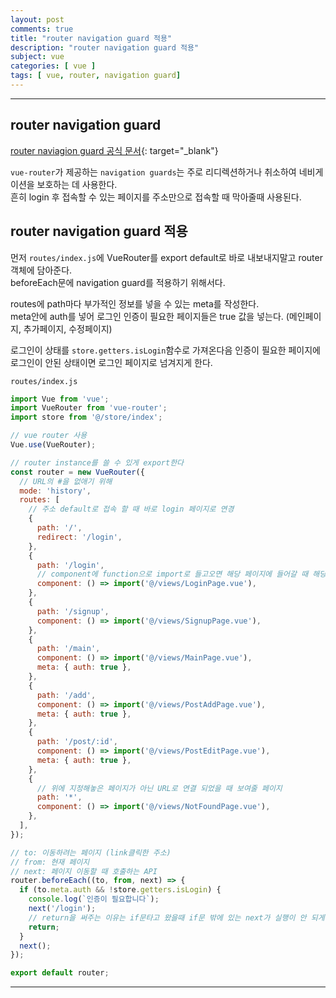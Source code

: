 ```yaml
---
layout: post
comments: true
title: "router navigation guard 적용"
description: "router navigation guard 적용"
subject: vue
categories: [ vue ]
tags: [ vue, router, navigation guard]
---
```


<hr>

## router navigation guard

[router naviagion guard 공식 문서](https://router.vuejs.org/guide/advanced/navigation-guards.html){: target="_blank"}

`vue-router`가 제공하는 `navigation guards`는 주로 리디렉션하거나 취소하여 네비게이션을 보호하는 데 사용한다.  
흔히 login 후 접속할 수 있는 페이지를 주소만으로 접속할 때 막아줄때 사용된다.

## router navigation guard 적용

먼저 `routes/index.js`에 VueRouter를 export default로 바로 내보내지말고 router 객체에 담아준다.  
beforeEach문에 navigation guard를 적용하기 위해서다.  

routes에 path마다 부가적인 정보를 넣을 수 있는 meta를 작성한다.  
meta안에 auth를 넣어 로그인 인증이 필요한 페이지들은 true 값을 넣는다. (메인페이지, 추가페이지, 수정페이지)

로그인이 상태를 `store.getters.isLogin`함수로 가져온다음 인증이 필요한 페이지에 로그인이 안된 상태이면 로그인 페이지로 넘겨지게 한다.

`routes/index.js`
```javascript
import Vue from 'vue';
import VueRouter from 'vue-router';
import store from '@/store/index';

// vue router 사용
Vue.use(VueRouter);

// router instance를 쓸 수 있게 export한다
const router = new VueRouter({
  // URL의 #을 없애기 위해
  mode: 'history',
  routes: [
    // 주소 default로 접속 할 때 바로 login 페이지로 연경
    {
      path: '/',
      redirect: '/login',
    },
    {
      path: '/login',
      // component에 function으로 import로 들고오면 해당 페이지에 들어갈 때 해당파일을 자원을 들고올 수 있다.
      component: () => import('@/views/LoginPage.vue'),
    },
    {
      path: '/signup',
      component: () => import('@/views/SignupPage.vue'),
    },
    {
      path: '/main',
      component: () => import('@/views/MainPage.vue'),
      meta: { auth: true },
    },
    {
      path: '/add',
      component: () => import('@/views/PostAddPage.vue'),
      meta: { auth: true },
    },
    {
      path: '/post/:id',
      component: () => import('@/views/PostEditPage.vue'),
      meta: { auth: true },
    },
    {
      // 위에 지정해놓은 페이지가 아닌 URL로 연결 되었을 때 보여줄 페이지
      path: '*',
      component: () => import('@/views/NotFoundPage.vue'),
    },
  ],
});

// to: 이동하려는 페이지 (link클릭한 주소)
// from: 현재 페이지
// next: 페이지 이동할 때 호출하는 API
router.beforeEach((to, from, next) => {
  if (to.meta.auth && !store.getters.isLogin) {
    console.log(`인증이 필요합니다`);
    next('/login');
    // return을 써주는 이유는 if문타고 왔을때 if문 밖에 있는 next가 실행이 안 되게 하기위해서
    return;
  }
  next();
});

export default router;

```

<hr>

